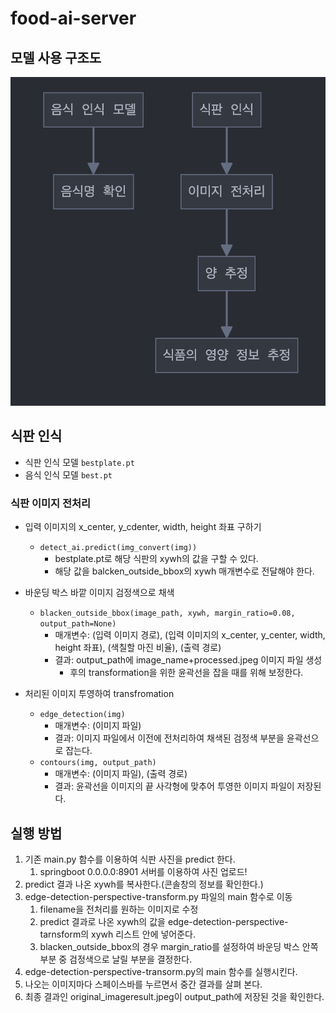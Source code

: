 # food-ai-server

## 모델 사용 구조도

![model_figure.png](./images/model_figure.png)


## 식판 인식 

- 식판 인식 모델 `bestplate.pt`
- 음식 인식 모델 `best.pt`

### 식판 이미지 전처리
- 입력 이미지의 x_center, y_cdenter, width, height 좌표 구하기
    - `detect_ai.predict(img_convert(img))`
        - bestplate.pt로 해당 식판의 xywh의 값을 구할 수 있다. 
        - 해당 값을 balcken_outside_bbox의 xywh 매개변수로 전달해야 한다.

- 바운딩 박스 바깥 이미지 검정색으로 채색
    - `blacken_outside_bbox(image_path, xywh, margin_ratio=0.08, output_path=None)`
        - 매개변수: (입력 이미지 경로), (입력 이미지의 x_center, y_center, width, height 좌표), (색칠할 마진 비율), (출력 경로)
        - 결과: output_path에 image_name+processed.jpeg 이미지 파일 생성
            - 후의 transformation을 위한 윤곽선을 잡을 때를 위해 보정한다. 
- 처리된 이미지 투영하여 transfromation
    - `edge_detection(img)`
        - 매개변수: (이미지 파일)
        - 결과: 이미지 파일에서 이전에 전처리하여 채색된 검정색 부분을 윤곽선으로 잡는다.
    - `contours(img, output_path)`
        - 매개변수: (이미지 파일), (출력 경로)
        - 결과: 윤곽선을 이미지의 끝 사각형에 맞추어 투영한 이미지 파일이 저장된다.


## 실행 방법
1. 기존 main.py 함수를 이용하여 식판 사진을 predict 한다.
    1. springboot 0.0.0.0:8901 서버를 이용하여 사진 업로드! 
2. predict 결과 나온 xywh를 복사한다.(콘솔창의 정보를 확인한다.)
1. edge-detection-perspective-transform.py 파일의 main 함수로 이동
   1. filename을 전처리를 원하는 이미지로 수정
   2. predict 결과로 나온 xywh의 값을 edge-detection-perspective-tarnsform의 xywh 리스트 안에 넣어준다.
   2. blacken_outside_bbox의 경우 margin_ratio를 설정하여 바운딩 박스 안쪽 부분 중 검정색으로 날릴 부분을 결정한다.
1. edge-detection-perspective-transorm.py의 main 함수를 실행시킨다.
2. 나오는 이미지마다 스페이스바를 누르면서 중간 결과를 살펴 본다.
3. 최종 결과인 original_imageresult.jpeg이 output_path에 저장된 것을 확인한다.